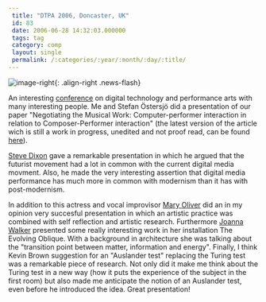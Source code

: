 ```yaml
---
 title: "DTPA 2006, Doncaster, UK"
 id: 83
 date: 2006-06-28 14:32:03.000000
 tags: tag
 category: comp
 layout: single
 permalink: /:categories/:year/:month/:day/:title/
---
```

![image-right](/assets/images/){: .align-right .news-flash}

An interesting <a href="http://www.don.ac.uk/ipa/frameset/index2.html">conference</a> on digital technology and performance arts with many interesting people. Me and Stefan &Ouml;stersj&ouml; did a presentation of our paper "Negotiating the Musical Work: Computer-performer interaction in relation to Composer-Performer interaction" (the latest version of the article wich is still a work in progress, unedited and not proof read, can be found <a href="http://www.henrikfrisk.com/index.jsp?metaId=music&amp;id=docs&amp;field=name&amp;query=Negotiating%20the%20musical%20work.">here</a>).


<a href="http://www.brunel.ac.uk/about/acad/sa/artstaff/drama/stevedixon">Steve Dixon</a> gave a remarkable presentation in which he argued that the futurist movement had a lot in common with the current digital media movment. Also, he made the very interesting assertion that digital media performance has much more in common with modernism than it has with post-modernism.



In addition to this actress and vocal improvisor <a href="http://www.smmp.salford.ac.uk/staff/performance/moliver.shtml">Mary Oliver</a> did an in my opinion very succesful presentation in which an artistic practice was combined with self reflection and artistic research. Furthermore <a href="http://www.joannawalker.com">Joanna Walker</a> presented some really interesting work in her installation The Evolving Oblique. With a background in architecture she was talking about the "transition point between matter, information and energy". Finally, I think Kevin Brown suggestion for an "Auslander test" replacing the Turing test was a remarkable piece of research. Not only did it make me think about the Turing test in a new way (how it puts the experience of the subject in the first room) but also made me anticipate the notion of an Auslander test, even before he introduced the idea. Great presentation!

